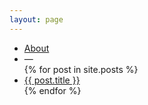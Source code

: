```yaml
---
layout: page
---
```


<ul class="posts no-bullet">
	<li>
		<a class="post-link" href="{{ "/about" | prepend: site.baseurl }}">About</a>
	</li>
	<li>—</li>
{% for post in site.posts %}
	<li>
		<a class="post-link" href="{{ post.url | prepend: site.baseurl }}">{{ post.title }}</a>
	</li>
{% endfor %}
</ul>
